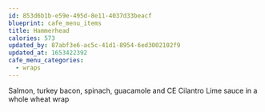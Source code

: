 ```yaml
---
id: 853d6b1b-e59e-495d-8e11-4037d33beacf
blueprint: cafe_menu_items
title: Hammerhead
calories: 573
updated_by: 87abf3e6-ac5c-41d1-8954-6ed3002102f9
updated_at: 1653422392
cafe_menu_categories:
  - wraps
---
```

Salmon, turkey bacon, spinach, guacamole and CE Cilantro Lime sauce in a whole wheat wrap